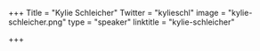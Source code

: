 +++
Title = "Kylie Schleicher"
Twitter = "kylieschl"
image = "kylie-schleicher.png"
type = "speaker"
linktitle = "kylie-schleicher"

+++

